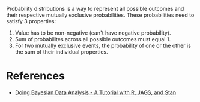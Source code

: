 Probability distributions is a way to represent all possible outcomes and their respective mutually exclusive probabilities. These probabilities need to satisfy 3 properties:

1. Value has to be non-negative (can't have negative probability).
1. Sum of probabilites across all possible outcomes must equal 1.
1. For two mutually exclusive events, the probability of one or the other is the sum of their individual properties.

# References

* [Doing Bayesian Data Analysis - A Tutorial with R, JAGS, and Stan](https://sites.google.com/site/doingbayesiandataanalysis/)

